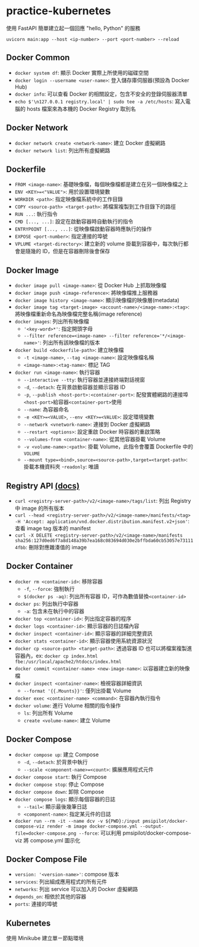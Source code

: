 # practice-kubernetes

使用 FastAPI 簡單建立起一個回應 "hello, Python" 的服務

`uvicorn main:app --host <ip-number> --port <port-number> --reload`

## Docker Common

- `docker system df`: 顯示 Docker 實際上所使用的磁碟空間
- `docker login --username <user-name>`: 登入儲存庫伺服器(預設為 Docker Hub)
- `docker info`: 可以查看 Docker 的相關設定，包含不安全的登錄伺服器清單
- `echo $'\n127.0.0.1 registry.local' | sudo tee -a /etc/hosts`: 寫入電腦的 hosts 檔案來為本機的 Docker Registry 取別名

## Docker Network

- `docker network create <network-name>`: 建立 Docker 虛擬網路
- `docker network list`: 列出所有虛擬網路

## Dockerfile

- `FROM <image-name>`: 基礎映像檔，每個映像檔都是建立在另一個映像檔之上
- `ENV <KEY>=<"VALUE">`: 用於設置環境變數
- `WORKDIR <path>`: 指定映像檔系統中的工作目錄
- `COPY <source-path> <target-path>`: 將檔案複製到工作目錄下的路徑
- `RUN ...`: 執行指令
- `CMD [..., ...]`: 設定在啟動容器時自動執行的指令
- `ENTRYPOINT [..., ...]`: 從映像檔啟動容器時應執行的操作
- `EXPOSE <port-number>`: 指定連接的埠號
- `VPLUME <target-directory>`: 建立新的 volume 掛載到容器中，每次執行都會是隨幾的 ID，但是在容器刪除後會保存

## Docker Image

- `docker image pull <image-name>`: 從 Docker Hub 上抓取映像檔
- `docker image push <image-reference>`: 將映像檔推上服務器
- `docker image history <image-name>`: 顯示映像檔的映像層(metadata)
- `docker image tag <target-image> <account-name>/<image-name>:<tag>`: 將映像檔重新命名為映像檔完整名稱(image reference)
- `docker images`: 列出所有映像檔
  - `'<key-word>*'`: 指定開頭字母
  - `--filter reference=<image-name> --filter reference='*/<image-name>'`: 列出所有該映像檔的版本
- `docker build <dockerfile-path>`: 建立映像檔
  - `-t <image-name>`, `--tag <image-name>`: 設定映像檔名稱
  - `<image-name>:<tag-name>`: 標記 TAG
- `docker run <image-name>`: 執行容器
  - `--interactive --tty`: 執行容器並連接終端對話視窗
  - `-d`, `--detach`: 在背景啟動容器並顯示容器 ID
  - `-p`, `--publish <host-port>:<container-port>`: 配發實體網路的連接埠`<host-port>`給容器`<container-port>`使用
  - `--name`: 為容器命名
  - `-e <KEY>=<VALUE>`, `--env <KEY>=<VALUE>`: 設定環境變數
  - `--network <vnetwork-name>`: 連接到 Docker 虛擬網路
  - `--restart <options>`: 設定重啟 Docker 時容器的重啟策略
  - `--volumes-from <container-name>`: 從其他容器掛載 Volume
  - `-v <volume-name>:<path>`: 掛載 Volume，此指令會覆蓋 Dockerfile 中的 `VOLUME`
  - `--mount type=<bind>,source=<source-path>,target=<target-path>`: 掛載本機資料夾
    -`readonly`: 唯讀

## Registry API [(docs)](https://docs.docker.com/registry/spec/api/)

- `curl <registry-server-path>/v2/<image-name>/tags/list`: 列出 Registry 中 image 的所有版本
- `curl --head <registry-server-path>/v2/<image-name>/manifests/<tag> -H 'Accept: application/vnd.docker.distribution.manifest.v2+json'`: 查看 image tag 版本的 manifest
- `curl -X DELETE <registry-server-path>/v2/<image-name>/manifests sha256:127d0ed6f7a8d148a39b7ea168c083694d030e2bffbda60cb53057e731114fbb`: 刪除對應雜湊值的 image

## Docker Container

- `docker rm <container-id>`: 移除容器
  - `-f`, `--force`: 強制執行
  - `$(docker ps -aq)`: 列出所有容器 ID，可作為數值替換`<container-id>`
- `docker ps`: 列出執行中容器
  - `-a`: 包含未在執行中的容器
- `docker top <container-id>`: 列出指定容器的程序
- `docker logs <container-id>`: 顯示容器的日誌檔內容
- `docker inspect <container-id>`: 顯示容器的詳細完整資訊
- `docker stats <container-id>`: 顯示容器使用系統資源狀況
- `docker cp <source-path> <target-path>`: 透過容器 ID 也可以將檔案複製進容器內，ex: `docker cp index.html fbe:/usr/local/apache2/htdocs/index.html`
- `docker commit <container-name> <new-image-name>`: 以容器建立新的映像檔
- `docker inspect <container-name>`: 檢視容器詳細資訊
  - `--format '{{.Mounts}}'`: 僅列出掛載 Volume
- `docker exec <container-name> <command>`: 在容器內執行指令
- `docker volume`: 進行 Volume 相關的指令操作
  - `ls`: 列出所有 Volume
  - `create <volume-name>`: 建立 Volume

## Docker Compose

- `docker compose up`: 建立 Compose
  - `-d`, `--detach`: 於背景中執行
  - `--scale <component-name>=<count>`: 擴展應用程式元件
- `docker compose start`: 執行 Compose
- `docker compose stop`: 停止 Compose
- `docker compose down`: 卸除 Compose
- `docker compose logs`: 顯示每個容器的日誌
  - `--tail=`: 顯示最後幾筆日誌
  - `<component-name>`: 指定某元件的日誌
- `docker run --rm -it --name dcv -v ${PWD}:/input pmsipilot/docker-compose-viz render -m image docker-compose.yml --output-file=docker-compose.png --force`: 可以利用 pmsipilot/docker-compose-viz 將 compose.yml 圖示化

## Docker Compose File

- `version: '<version-name>'`: compose 版本
- `services`: 列出組成應用程式的所有元件
- `networks`: 列出 service 可以加入的 Docker 虛擬網路
- `depends_on`: 相依於其他的容器
- `ports`: 連接的埠號

## Kubernetes

使用 Minikube 建立單ㄧ節點環境
